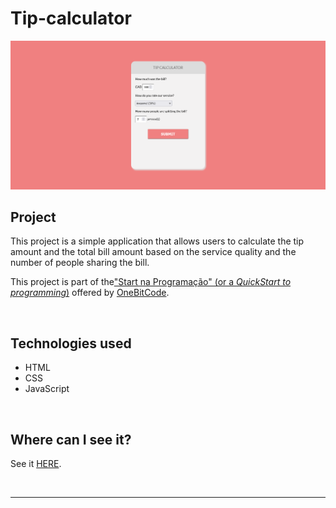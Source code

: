 # Tip-calculator

![Tip Calculator project cover](.github/desktop-format.png)
## Project

This project is a simple application that allows users to calculate the tip amount and the total bill amount based on the service quality and the number of people sharing the bill.

This project is part of the["Start na Programação" (or a _QuickStart to programming_)](http://start.onebitcode.com/) offered by [OneBitCode](https://onebitcode.com/lp/).

<br>

## Technologies used

- HTML
- CSS
- JavaScript

<br>

## Where can I see it?

See it [HERE](https://samylecarvalho.github.io/tip-calculator/).

<br>

---


